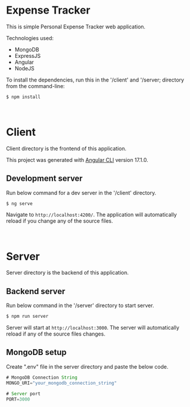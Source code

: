 # Expense Tracker

This is simple Personal Expense Tracker web application.

Technologies used:
- MongoDB
- ExpressJS
- Angular
- NodeJS


To install the dependencies, run this in the '/client' and '/server; directory from the command-line:

```bash
$ npm install
```

<br/>

# Client

Client directory is the frontend of this application.

This project was generated with [Angular CLI](https://github.com/angular/angular-cli) version 17.1.0.

## Development server

Run below command for a dev server in the '/client' directory. 

```bash
$ ng serve
```

Navigate to `http://localhost:4200/`. The application will automatically reload if you change any of the source files.

<br/>


# Server

Server directory is the backend of this application.

## Backend server

Run below command in the '/server' directory to start server.
 
```bash
$ npm run server
```

Server will start at `http://localhost:3000`. The server will automatically reload if any of the source files changes.

## MongoDB setup

Create ".env" file in the server directory and paste the below code.

```js
# MongoDB Connection String
MONGO_URI="your_mongodb_connection_string"

# Server port
PORT=3000
```